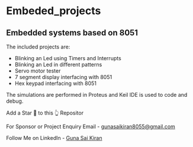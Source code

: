 # Embeded_projects
<h2>Embedded systems based on 8051</h2>
The included projects are:
<ul>
<li>Blinking an Led using Timers and Interrupts</li>
<li>Blinking an Led in different patterns </li>
<li>Servo motor tester</li>
<li>7 segment display interfacing with 8051</li>
<li>Hex keypad interfacing with 8051</li>
</ul>

The simulations are performed in Proteus and Keil IDE is used to code and debug.

Add a Star 🌟 to this 👆 Repositor


For Sponsor or Project Enquiry
Email - gunasaikiran8055@gmail.com

Follow Me on
LinkedIn - <a href="https://www.linkedin.com/in/guna-sai-kiran-b526a2220/">Guna Sai Kiran</a>
